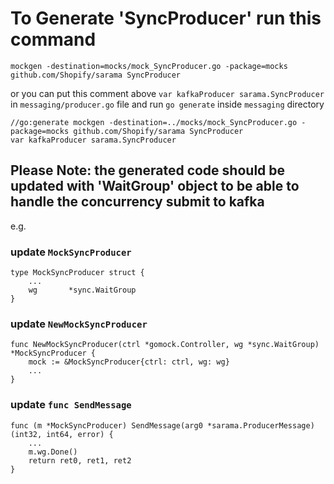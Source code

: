 
# To Generate 'SyncProducer' run this command
`mockgen -destination=mocks/mock_SyncProducer.go -package=mocks github.com/Shopify/sarama SyncProducer`

or you can put this comment above `var kafkaProducer sarama.SyncProducer` in `messaging/producer.go` file and run `go generate` inside `messaging` directory 
```
//go:generate mockgen -destination=../mocks/mock_SyncProducer.go -package=mocks github.com/Shopify/sarama SyncProducer
var kafkaProducer sarama.SyncProducer
```

## Please Note: the generated code should be updated with 'WaitGroup' object to be able to handle the concurrency submit to kafka

e.g.
### update `MockSyncProducer`
```
type MockSyncProducer struct {
    ...
	wg       *sync.WaitGroup
}
```

### update `NewMockSyncProducer`
```
func NewMockSyncProducer(ctrl *gomock.Controller, wg *sync.WaitGroup) *MockSyncProducer {
	mock := &MockSyncProducer{ctrl: ctrl, wg: wg}
    ...
}
```

### update `func SendMessage`
```
func (m *MockSyncProducer) SendMessage(arg0 *sarama.ProducerMessage) (int32, int64, error) {
    ...
	m.wg.Done()
	return ret0, ret1, ret2
}
```